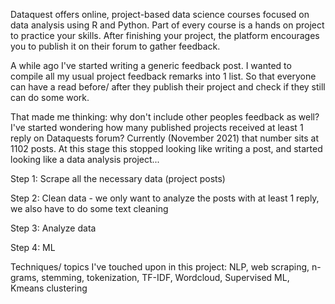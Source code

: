 Dataquest offers online, project-based data science courses focused on data analysis using R and Python. Part of every course is a hands on project to practice your skills. After finishing your project, the platform encourages you to publish it on their forum to gather feedback. 

A while ago I've started writing a generic feedback post. I wanted to compile all my usual project feedback remarks into 1 list. So that everyone can have a read before/ after they publish their project and check if they still can do some work. 

That made me thinking: why don't include other peoples feedback as well? I've started wondering how many published projects received at least 1 reply on Dataquests forum? Currently (November 2021) that number sits at 1102 posts. At this stage this stopped looking like writing a post, and started looking like a data analysis project...

Step 1:
Scrape all the necessary data (project posts)

Step 2:
Clean data - we only want to analyze the posts with at least 1 reply, we also have to do some text cleaning

Step 3:
Analyze data

Step 4:
ML

Techniques/ topics I've touched upon in this project: 
NLP, web scraping, n-grams, stemming, tokenization, TF-IDF, Wordcloud, Supervised ML, Kmeans clustering
